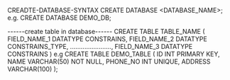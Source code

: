 CREADTE-DATABASE-SYNTAX
CREATE DATABASE <DATABASE_NAME>;
e.g. CREATE DATABASE DEMO_DB;


------create table in database------
CREATE TABLE TABLE_NAME
(
FIELD_NAME_1 DATATYPE CONSTRAINS,
FIELD_NAME_2 DATATYPE CONSTRAINS_TYPE,
.......................,
FIELD_NAME_3 DATATYPE CONSTRAINS
)
e.g
CREATE TABLE DEMO_TABLE
(
ID INT PRIMARY KEY,
NAME VARCHAR(50) NOT NULL,
PHONE_NO INT UNIQUE,
ADDRESS VARCHAR(100)
);


